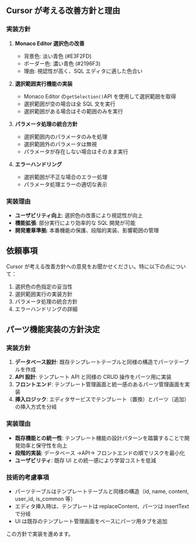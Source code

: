 ## Cursor が考える改善方針と理由

### 実装方針

1. **Monaco Editor 選択色の改善**

   - 背景色: 淡い青色 (#E3F2FD)
   - ボーダー色: 濃い青色 (#2196F3)
   - 理由: 視認性が高く、SQL エディタに適した色合い

2. **選択範囲実行機能の実装**

   - Monaco Editor の`getSelection()`API を使用して選択範囲を取得
   - 選択範囲が空の場合は全 SQL 文を実行
   - 選択範囲がある場合はその範囲のみを実行

3. **パラメータ処理の統合方針**

   - 選択範囲内のパラメータのみを処理
   - 選択範囲外のパラメータは無視
   - パラメータが存在しない場合はそのまま実行

4. **エラーハンドリング**
   - 選択範囲が不正な場合のエラー処理
   - パラメータ処理エラーの適切な表示

### 実装理由

- **ユーザビリティ向上**: 選択色の改善により視認性が向上
- **機能拡張**: 部分実行により効率的な SQL 開発が可能
- **開発憲章準拠**: 本番機能の保護、段階的実装、影響範囲の管理

## 依頼事項

Cursor が考える改善方針への意見をお聞かせください。特に以下の点について：

1. 選択色の色指定の妥当性
2. 選択範囲実行の実装方針
3. パラメータ処理の統合方針
4. エラーハンドリングの詳細

## パーツ機能実装の方針決定

### 実装方針

1. **データベース設計**: 既存テンプレートテーブルと同様の構造でパーツテーブルを作成
2. **API 設計**: テンプレート API と同様の CRUD 操作をパーツ用に実装
3. **フロントエンド**: テンプレート管理画面と統一感のあるパーツ管理画面を実装
4. **挿入ロジック**: エディタサービスでテンプレート（置換）とパーツ（追加）の挿入方式を分岐

### 実装理由

- **既存機能との統一性**: テンプレート機能の設計パターンを踏襲することで開発効率と保守性を向上
- **段階的実装**: データベース →API→ フロントエンドの順でリスクを最小化
- **ユーザビリティ**: 既存 UI との統一感により学習コストを低減

### 技術的考慮事項

- パーツテーブルはテンプレートテーブルと同様の構造（id, name, content, user_id, is_common 等）
- エディタ挿入時は、テンプレートは replaceContent、パーツは insertText で分岐
- UI は既存のテンプレート管理画面をベースにパーツ用タブを追加

この方針で実装を進めます。
